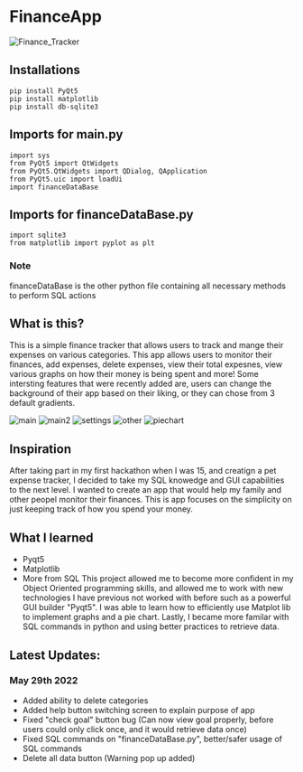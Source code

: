 # FinanceApp
![Finance_Tracker](https://user-images.githubusercontent.com/59937191/170799233-576fdaf2-6603-4fd1-8966-4b18cb556368.png)


## Installations
````
pip install PyQt5
pip install matplotlib 
pip install db-sqlite3
```` 

## Imports for main.py
````
import sys
from PyQt5 import QtWidgets
from PyQt5.QtWidgets import QDialog, QApplication
from PyQt5.uic import loadUi
import financeDataBase
````

## Imports for financeDataBase.py
````
import sqlite3
from matplotlib import pyplot as plt
````

### Note
financeDataBase is the other python file containing all necessary methods to perform SQL actions 

##  What is this? 
This is a simple finance tracker that allows users to track and mange their expenses on various categories. This app allows users to monitor their finances, add expenses, delete expenses, view their total expesnes, view various graphs on how their money is being spent and more! Some intersting features that were recently added are, users can change the background of their app based on their liking, or they can chose from 3 default gradients. 

![main](https://user-images.githubusercontent.com/59937191/170799097-222e8b83-f73c-4e41-b2bd-a520af125cb4.png)
![main2](https://user-images.githubusercontent.com/59937191/170799105-27d18519-69a4-4abb-ac4c-18d4446b27ce.png)
![settings](https://user-images.githubusercontent.com/59937191/170799166-4a884a29-2587-4d24-a704-1e04c4f9cbb9.png)
![other](https://user-images.githubusercontent.com/59937191/170799111-04ff05df-2af9-4df1-aec7-67b675b66bbe.png)
![piechart](https://user-images.githubusercontent.com/59937191/170799112-7f760048-b9a3-417e-8268-8b46f3cd6f91.png)

## Inspiration 
After taking part in my first hackathon when I was 15, and creatign a pet expense tracker, I decided to take my SQL knowedge and GUI capabilities to the next level. I wanted to create an app that would help my family and other peopel monitor their finances. This is app focuses on the simplicity on just keeping track of how you spend your money. 

## What I learned 
- Pyqt5
- Matplotlib 
- More from SQL
This project allowed me to become more confident in my Object Oriented programming skills, and allowed me to work with new technologies I have previous not worked with before such as a powerful GUI builder "Pyqt5". I was able to learn how to efficiently use Matplot lib to implement graphs and a pie chart. Lastly, I became more familar with SQL commands in python and using better practices to retrieve data. 


## Latest Updates:
### May 29th 2022
- Added ability to delete categories 
- Added help button switching screen to explain purpose of app
- Fixed "check goal" button bug (Can now view goal properly, before users could only click once, and it would retrieve data once)
- Fixed SQL commands on "financeDataBase.py", better/safer usage of SQL commands
- Delete all data button (Warning pop up added) 

